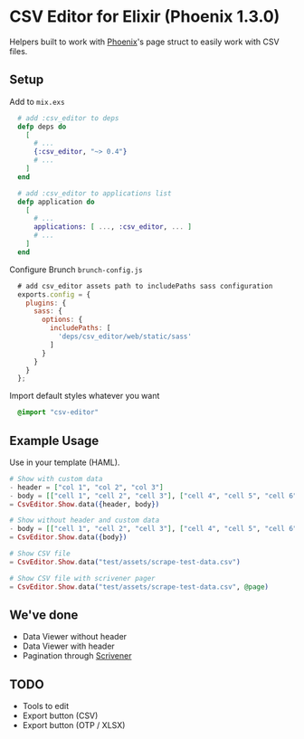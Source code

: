 # CSV Editor for Elixir (Phoenix 1.3.0)

Helpers built to work with [Phoenix](http://www.phoenixframework.org)'s page struct to easily work with CSV files.

## Setup

Add to `mix.exs`

```elixir
  # add :csv_editor to deps
  defp deps do
    [
      # ...
      {:csv_editor, "~> 0.4"}
      # ...
    ]
  end

  # add :csv_editor to applications list
  defp application do
    [
      # ...
      applications: [ ..., :csv_editor, ... ]
      # ...
    ]
  end
```

Configure Brunch `brunch-config.js`

```javascript
  # add csv_editor assets path to includePaths sass configuration
  exports.config = {
    plugins: {
      sass: {
        options: {
          includePaths: [
            'deps/csv_editor/web/static/sass'
          ]
        }
      }
    }
  };
```

Import default styles whatever you want

```sass
  @import "csv-editor"
```

## Example Usage

Use in your template (HAML).

```elixir
# Show with custom data
- header = ["col 1", "col 2", "col 3"]
- body = [["cell 1", "cell 2", "cell 3"], ["cell 4", "cell 5", "cell 6"]]
= CsvEditor.Show.data({header, body})

# Show without header and custom data
- body = [["cell 1", "cell 2", "cell 3"], ["cell 4", "cell 5", "cell 6"]]
= CsvEditor.Show.data({body})

# Show CSV file
= CsvEditor.Show.data("test/assets/scrape-test-data.csv")

# Show CSV file with scrivener pager
= CsvEditor.Show.data("test/assets/scrape-test-data.csv", @page)
```

## We've done

* Data Viewer without header
* Data Viewer with header
* Pagination through [Scrivener](https://github.com/drewolson/scrivener)

## TODO

* Tools to edit
* Export button (CSV)
* Export button (OTP / XLSX)
